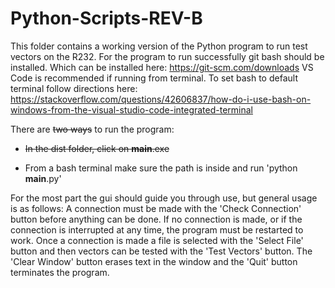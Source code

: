 # Python-Scripts-REV-B

This folder contains a working version of the Python program to run test vectors on the R232. 
For the program to run successfully git bash should be installed. 
Which can be installed here: https://git-scm.com/downloads
VS Code is recommended if running from terminal. To set bash to default terminal follow directions here:
https://stackoverflow.com/questions/42606837/how-do-i-use-bash-on-windows-from-the-visual-studio-code-integrated-terminal

There are ~~two ways~~ to run the program:

- ~~In the dist folder, click on __main__.exe~~

- From a bash terminal make sure the path is inside <Python Scripts Rev B> and run 'python __main__.py'

For the most part the gui should guide you through use, but general usage is as follows:
A connection must be made with the 'Check Connection' button before anything can be done. If no connection is made,
or if the connection is interrupted at any time, the program must be restarted to work.
Once a connection is made a file is selected with the 'Select File' button and then vectors can be tested
with the 'Test Vectors' button. The 'Clear Window' button erases text in the window and the 'Quit' button terminates the program.
